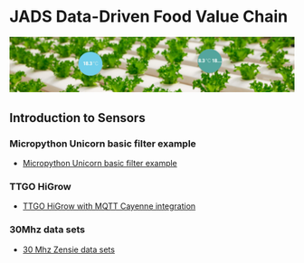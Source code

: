 # JADS Data-Driven Food Value Chain

![](images/sensor.png)

## Introduction to Sensors

### Micropython Unicorn basic filter example

* [Micropython Unicorn basic filter example](micropython)

### TTGO HiGrow

* [TTGO HiGrow with MQTT Cayenne integration](higrow)

### 30Mhz data sets

* [30 Mhz Zensie data sets](30mhz)



